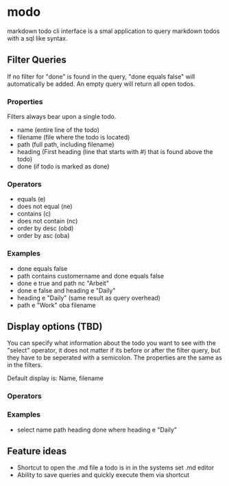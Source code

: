 # modo
markdown todo cli interface is a smal application to query markdown todos with a sql like syntax.

## Filter Queries
If no filter for "done" is found in the query, "done equals false" will automatically be added.
An empty query will return all open todos.

### Properties
Filters always bear upon a single todo.
- name (entire line of the todo)
- filename (file where the todo is located)
- path (full path, including filename)
- heading (First heading (line that starts with #) that is found above the todo)
- done (if todo is marked as done)

### Operators
- equals (e)
- does not equal (ne)
- contains (c)
- does not contain (nc)
- order by desc (obd)
- order by asc (oba)

### Examples
- done equals false
- path contains customername and done equals false
- done e true and path nc "Arbeit"
- done e false and heading e "Daily"
- heading e "Daily" (same result as query overhead)
- path e "Work" oba filename

## Display options (TBD)
You can specify what information about the todo you want to see with the "select" operator, it does not matter if its before or after the filter query, but they have to be seperated with a semicolon. The properties are the same as in the filters.

Default display is: Name, filename

### Operators



### Examples
- select name path heading done where heading e "Daily"

## Feature ideas
- Shortcut to open the .md file a todo is in in the systems set .md editor
- Ability to save queries and quickly execute them via shortcut